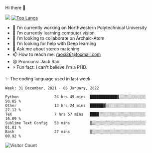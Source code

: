 Hi there 👋

![](https://github-readme-stats.vercel.app/api?username=Raohaocheng)
[![Top Langs](https://github-readme-stats.vercel.app/api/top-langs/?username=Raohaocheng&layout=compact)](https://github.com/anuraghazra/github-readme-stats)

- 🔭 I’m currently working on Northwestern Polytechnical University
- 🌱 I’m currently learning computer vision
- 👯 I’m looking to collaborate on Archaic-Atom
- 🤔 I’m looking for help with Deep learning
- 💬 Ask me about stereo matching
- 📫 How to reach me: raoxi36@foxmail.com
- 😄 Pronouns: Jack Rao
- ⚡ Fun fact: I can't believe I'm a PHD.

✨ The coding language used in last week
<!--START_SECTION:waka-->
```text
Week: 31 December, 2021 - 06 January, 2022

Python                24 hrs 45 mins  ████████████▓░░░░░░░░░░░░   50.05 % 
Other                 13 hrs 24 mins  ██████▓░░░░░░░░░░░░░░░░░░   27.12 % 
TeX                   7 hrs 57 mins   ████░░░░░░░░░░░░░░░░░░░░░   16.09 % 
Sublime Text Config   53 mins         ▒░░░░░░░░░░░░░░░░░░░░░░░░   01.81 % 
Bash                  27 mins         ▒░░░░░░░░░░░░░░░░░░░░░░░░   00.92 % 
```
<!--END_SECTION:waka-->

![Visitor Count](https://profile-counter.glitch.me/Raohaocheng/count.svg)
